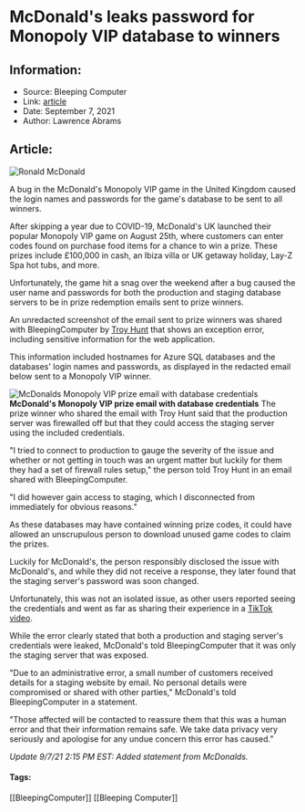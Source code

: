 # McDonald's leaks password for Monopoly VIP database to winners
### 

## Information:
+ Source: Bleeping Computer
+ Link: [article](https://www.bleepingcomputer.com/news/security/mcdonalds-leaks-password-for-monopoly-vip-database-to-winners/)
+ Date: September 7, 2021
+ Author: Lawrence Abrams


## Article:
![Ronald McDonald](https://www.bleepstatic.com/content/hl-images/2021/09/07/mcdonalds.jpg)


A bug in the McDonald's Monopoly VIP game in the United Kingdom caused the login names and passwords for the game's database to be sent to all winners.


After skipping a year due to COVID-19, McDonald's UK launched their popular Monopoly VIP game on August 25th, where customers can enter codes found on purchase food items for a chance to win a prize. These prizes include £100,000 in cash, an Ibiza villa or UK getaway holiday, Lay-Z Spa hot tubs, and more.



Unfortunately, the game hit a snag over the weekend after a bug caused the user name and passwords for both the production and staging database servers to be in prize redemption emails sent to prize winners.


An unredacted screenshot of the email sent to prize winners was shared with BleepingComputer by [Troy Hunt](https://twitter.com/troyhunt) that shows an exception error, including sensitive information for the web application.


This information included hostnames for Azure SQL databases and the databases' login names and passwords, as displayed in the redacted email below sent to a Monopoly VIP winner.



![McDonalds Monopoly VIP prize email with database credentials](https://www.bleepstatic.com/images/news/security/d/data-leaks/m/mcdonalds-monopoly-vip/monopoly-vip-credentials.jpg)**McDonald's Monopoly VIP prize email with database credentials**
The prize winner who shared the email with Troy Hunt said that the production server was firewalled off but that they could access the staging server using the included credentials.


"I tried to connect to production to gauge the severity of the issue and whether or not getting in touch was an urgent matter but luckily for them they had a set of firewall rules setup," the person told Troy Hunt in an email shared with BleepingComputer.


"I did however gain access to staging, which I disconnected from immediately for obvious reasons."


As these databases may have contained winning prize codes, it could have allowed an unscrupulous person to download unused game codes to claim the prizes.


Luckily for McDonald's, the person responsibly disclosed the issue with McDonald's, and while they did not receive a response, they later found that the staging server's password was soon changed.


Unfortunately, this was not an isolated issue, as other users reported seeing the credentials and went as far as sharing their experience in a [TikTok video](https://www.tiktok.com/@creatorsphereco/video/7004526492055014661).


While the error clearly stated that both a production and staging server's credentials were leaked, McDonald's told BleepingComputer that it was only the staging server that was exposed.


"Due to an administrative error, a small number of customers received details for a staging website by email. No personal details were compromised or shared with other parties," McDonald's told BleepingComputer in a statement.


"Those affected will be contacted to reassure them that this was a human error and that their information remains safe. We take data privacy very seriously and apologise for any undue concern this error has caused.” 


*Update 9/7/21 2:15 PM EST: Added statement from McDonalds.*




#### Tags:
[[BleepingComputer]] [[Bleeping Computer]]

